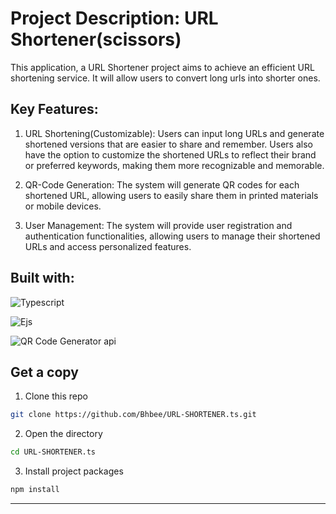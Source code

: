 # Project Description: URL Shortener(scissors)

This application, a URL Shortener project aims to achieve an efficient URL shortening service. It will allow users to convert long urls into shorter ones. 

## Key Features:

1. URL Shortening(Customizable): Users can input long URLs and generate shortened versions that are easier to share and remember. Users also have the option to customize the shortened URLs to reflect their brand or preferred keywords, making them more recognizable and memorable.

2. QR-Code Generation: The system will generate QR codes for each shortened URL, allowing users to easily share them in printed materials or mobile devices.

3. User Management: The system will provide user registration and authentication functionalities, allowing users to manage their shortened URLs and access personalized features.



## Built with:
![Typescript](https://img.shields.io/badge/flask-%23000.svg?style=for-the-badge&logo=flask&logoColor=white)

![Ejs](https://img.shields.io/badge/python-3670A0?style=for-the-badge&logo=python&logoColor=ffdd54)

![QR Code Generator api](https://img.shields.io/badge/sqlite-%2307405e.svg?style=for-the-badge&logo=sqlite&logoColor=white)

## Get a copy
1. Clone this repo
```sh
git clone https://github.com/Bhbee/URL-SHORTENER.ts.git 
```
2. Open the directory
```sh
cd URL-SHORTENER.ts
```
3. Install project packages
```sh
npm install
```

<hr>